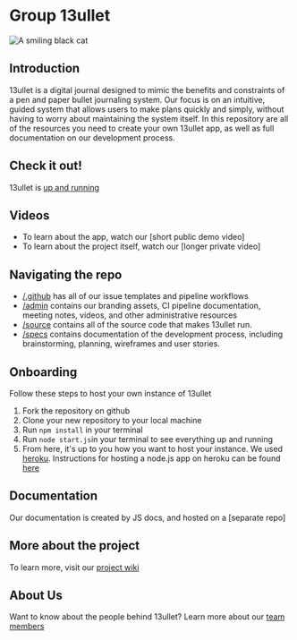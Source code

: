 # Group 13ullet
![A smiling black cat](admin/branding/13bullet_logo.png) 
## Introduction
13ullet is a digital journal designed to mimic the benefits and constraints of a pen and paper bullet journaling system. Our focus is on an intuitive, guided system that allows users to make plans quickly and simply, without having to worry about maintaining the system itself. In this repository are all of the resources you need to create your own 13ullet app, as well as full documentation on our development process. 
## Check it out!
13ullet is [up and running](https://journalbullet.herokuapp.com/)
## Videos
- To learn about the app, watch our [short public demo video]
- To learn about the project itself, watch our [longer private video]
## Navigating the repo
- [/.github](https://github.com/cse110-sp21-group13/cse110-sp21-group13/tree/main/.github) has all of our issue templates and pipeline workflows 
- [/admin](https://github.com/cse110-sp21-group13/cse110-sp21-group13/tree/main/admin) contains our branding assets, CI pipeline documentation, meeting notes, videos, and other administrative resources
- [/source](https://github.com/cse110-sp21-group13/cse110-sp21-group13/tree/main/source) contains all of the source code that makes 13ullet run.
- [/specs](https://github.com/cse110-sp21-group13/cse110-sp21-group13/tree/main/specs) contains documentation of the development process, including brainstorming, planning, wireframes and user stories.
## Onboarding
Follow these steps to host your own instance of 13ullet
1. Fork the repository on github
2. Clone your new repository to your local machine
3. Run `npm install` in your terminal
4. Run `node start.js`in your terminal to see everything up and running
5. From here, it's up to you how you want to host your instance. We used [heroku](https://www.heroku.com/). Instructions for hosting a node.js app on heroku can be found [here](https://devcenter.heroku.com/articles/deploying-nodejs)
## Documentation
Our documentation is created by JS docs, and hosted on a [separate repo]
## More about the project
To learn more, visit our [project wiki](https://github.com/cse110-sp21-group13/cse110-sp21-group13/wiki)
## About Us
Want to know about the people behind 13ullet? Learn more about our [team members](https://github.com/cse110-sp21-group13/cse110-sp21-group13/wiki/Team-Page)
